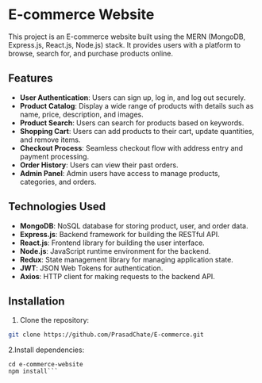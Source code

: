# E-commerce Website

This project is an E-commerce website built using the MERN (MongoDB, Express.js, React.js, Node.js) stack. It provides users with a platform to browse, search for, and purchase products online.

## Features

- **User Authentication**: Users can sign up, log in, and log out securely.
- **Product Catalog**: Display a wide range of products with details such as name, price, description, and images.
- **Product Search**: Users can search for products based on keywords.
- **Shopping Cart**: Users can add products to their cart, update quantities, and remove items.
- **Checkout Process**: Seamless checkout flow with address entry and payment processing.
- **Order History**: Users can view their past orders.
- **Admin Panel**: Admin users have access to manage products, categories, and orders.

## Technologies Used

- **MongoDB**: NoSQL database for storing product, user, and order data.
- **Express.js**: Backend framework for building the RESTful API.
- **React.js**: Frontend library for building the user interface.
- **Node.js**: JavaScript runtime environment for the backend.
- **Redux**: State management library for managing application state.
- **JWT**: JSON Web Tokens for authentication.
- **Axios**: HTTP client for making requests to the backend API.

## Installation

1. Clone the repository:

```bash
git clone https://github.com/PrasadChate/E-commerce.git
```
2.Install dependencies:
```
cd e-commerce-website
npm install```

